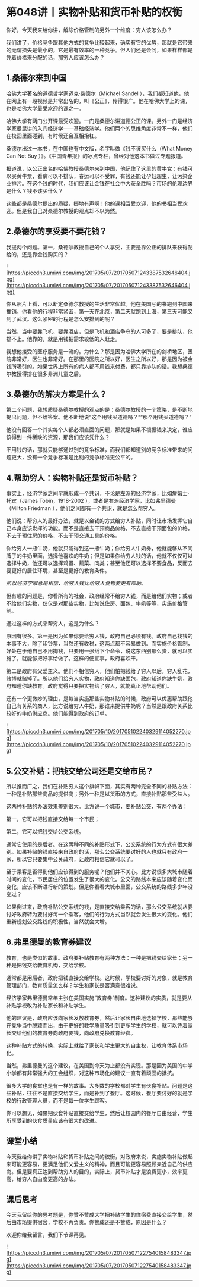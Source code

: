# 第048讲丨实物补贴和货币补贴的权衡

你好，今天我来给你讲，解除价格管制的另外一个维度：穷人该怎么办？

我们讲了，价格竞争跟其他方式的竞争比较起来，确实有它的优势，那就是它带来的无谓损失是最小的，它是最有效率的一种竞争。但人们还是会问，如果样样都是凭着价格来分配的话，那穷人应该怎么办？

## 1.桑德尔来到中国

哈佛大学著名的道德哲学家迈克·桑德尔（Michael Sandel ），我们都知道他，他在网上有一段视频是非常出名的，叫《公正》，传得很广。他在哈佛大学上的课，也是哈佛大学最受欢迎的课之一。

哈佛大学有两门公开课最受欢迎。一门是桑德尔讲道德公正的课。另外一门是经济学家曼昆讲的入门经济学——基础经济学。他们两个的思维角度非常不一样，他们在校园里面碰到，有时候还会互相抬杠。

桑德尔出过一本书，在中国也有中文版，名字叫做《钱不该买什么（What Money Can Not Buy ）》。《中国青年报》的冰点专栏，曾经对他这本书做过专题报道。

报道说，以公正出名的哈佛教授桑德尔来到中国，他记住了这里的黄牛党：有钱可以买黄牛票，看病可以不排队，春运可以不受罪，有钱还能让孕妇超生，让污染企业排污。在这个钱的时代，我们应该让金钱在社会中大获全胜吗？市场的伦理边界是什么？钱不该买什么？

这些都是桑德尔提出的质疑，掷地有声啊！他的课相当受欢迎，他的书相当受欢迎。但是我自己对桑德尔教授的观点却不以为然。

## 2.桑德尔的享受要不要花钱？

我提两个问题。第一，桑德尔教授自己的个人享受，主要是靠公正的排队来获得配给的，还是靠金钱购买的？

![https://piccdn3.umiwi.com/img/201705/07/201705071243387532646404.jpg](https://piccdn3.umiwi.com/img/201705/07/201705071243387532646404.jpg)

你从照片上看，可以断定桑德尔教授的生活非常优越。他在美国写的书跑到中国来推销，你看他的行程非常紧密，第一天在北京，第二天就跑到上海，第三天可能又到了武汉。这么紧密的行程是怎么安排到的呢？

当然，当中要靠飞机、要靠酒店，但是飞机和酒店争夺的人可多了，要是排队，他排不上。他靠的，就是用钱把需求较低的人赶走。

我想他接受的医疗服务是一流的。为什么？那是因为哈佛大学所在的剑桥地区，医院非常好，医生也非常好。在那里的医院之所以好，医生之所以好，那是因为被金钱所吸引的。如果世界上所有的病人都不用钱来付费，都只靠排队的话。我想桑德尔教授得排在很多非洲儿童之后。

## 3.桑德尔的解决方案是什么？

第二个问题，我想质疑桑德尔教授的观点的是：桑德尔教授的一个策略，是不断地提出问题，但不给答案。他不断地说“这个用钱买道德吗？”“那个用钱买道德吗？”

他没有回答一个其实每个人都必须直面的问题，那就是如果不根据钱来决定，谁应该得到一件稀缺的资源，那我们应该凭什么？

不用钱的话，那就只能够通过别的竞争标准，而我们都知道别的竞争标准带来的问题更大，没有一个竞争标准是比别的竞争标准更公平的。

## 4.帮助穷人：实物补贴还是货币补贴？

事实上，经济学家之间早就形成一个共识，不论是左派的经济学家，比如詹姆士·托宾（James Tobin，1918-2002 ），或者是右派经济学家，比如弗里德曼（Milton Friedman ），他们之间都有一个共识，就是怎么帮穷人。

他们说：帮穷人的最好办法，就是以金钱的方式给穷人补贴，同时让市场发挥它自己本身应该发挥的功能。而不是直接去干预商品价格，不去直接干预面包的价格，不去干预住房的价格，不去干预交通工具的价格。

你给穷人一瓶牛奶，他就只能得到这一瓶牛奶；你给穷人牛奶券，他就能够从不同牌子的牛奶里面，选择他喜欢的牛奶；但是如果你给穷人钱的话，他就不仅仅可以选择牛奶，他还可以选择鸡蛋、蔬菜、肉类；甚至他还可以选择不要食品，反而去要更好的居住环境，甚至是更好的教育条件。

 *所以经济学家总是相信，给穷人钱比给穷人食物要更有帮助。*

但有趣的问题是，你看所有的社会，政府经常不给穷人钱，而是给他们实物；或者不给他们实物，仅仅是对那些实物，比如说住房、面包、牛奶等等，实施价格管制。

通过这样的方式来帮穷人，这是为什么？

原因有很多。第一是因为如果你要给穷人钱，政府自己必须有钱。政府自己找钱的本事不大，除了印钞票，当然还有收税，这两点都不容易做到。而实施价格管制，好处在于他自己不用掏钱，只要用一张纸下个命令，说这东西别那么贵，就可以实施了，就能够把好事给做了。这样的便宜事，政府喜欢干。

第二是政府有父爱主义。他们不相信穷人，他们怕把钱给了穷人以后，穷人乱花，赌博就赌掉了。所以他们给穷人实物，政府知道你缺面包，政府知道你缺牛奶，政府知道你缺教育。政府觉得只要把实物给了穷人，就能真正地帮助他们。

还有一个更微妙的理由，是每当实施那些实物补贴的时候，政府可以优惠帮助跟他自己有关系的商人，比方说给穷人牛奶，那谁来提供牛奶呢？当然是跟政府关系比较好的牛奶供应商。他们能得到政府的订单。

![https://piccdn3.umiwi.com/img/201705/10/201705102240329114052270.jpg](https://piccdn3.umiwi.com/img/201705/10/201705102240329114052270.jpg)

## 5.公交补贴：把钱交给公司还是交给市民？

所以推而广之，我们在补贴穷人这个旗帜下面，其实有两种完全不同的补贴方法：一种是补贴那些商品的提供商；另外一种是以货币的方式，直接补贴那些受益人。

这两种补贴的办法效果差别很大。比方说一个城市，要补贴公交，有两个办法：

第一，它可以把钱直接交给每一个市民；

第二，它可以把钱交给公交系统。

通常它使用的是后者。在这两种不同的补贴形式下，公交系统的行为方式有很大差别。如果补贴的钱直接来自政府的话，那么公交系统要讨好的人也就只有政府一家，所以它只要集中公关政府，让政府相信它就可以了。

至于乘客是否得到他们应该得到的服务呢？他们并不关心。比方说很多大城市随着时间的变化，市民居住的位置发生了很大的变化。公交的路线本来应该随着变化而变化，应该不断进行新的策划。但是你看看大城市里面，公交系统的路线多少年没变过？

如果倒过来，政府补贴公交系统的钱，是直接交给乘客的话，那么公交系统就从要讨好政府转为要讨好每一个乘客，他们的行为方式当然就会发生很大的变化。他们重新规划公交路线的积极性，当然就会大增。

## 6.弗里德曼的教育券建议

教育，也是类似的故事。政府要补贴教育有两种方法：一种是把钱交给家长；另一种是把钱交给教育机构，交给学校。

通常都是用后者，政府把钱直接交给学校。这时候，学校要讨好的对象，就是教育管理部门，教育质量怎么样？学生和家长是否满意很难说。

经济学家弗里德曼常年主张在美国实施“教育券”制度。这种建议的实质，就是要从补贴学校改为补贴家长和补贴学生。

他的建议是，政府应该向家长发放教育券，然后让家长自由地选择学校，那些能够在竞争当中脱颖而出，由于更好的教学质量吸引到更多学生的学校，就可以凭着家长交给他们的教育券向政府要钱，向政府兑换教育经费。

这种补贴方式的转换，实际上就给了家长和学生更大的自主权，让教育体系市场化。

当然，弗里德曼的这个建议，在美国到今天为止都没有实现。那是因为美国的中学小学都有非常强大的工会组织，对这种市场化的建议一直有着顽固的抵抗。

很多大学的食堂也是有一样的故事。大多数的学校都对学生有伙食补贴。问题是这些补贴，往往不是直接交给学生，而是补到了餐厅。这时候，餐厅要讨好的就是学校的行政管理人员，而不是每一位学生顾客。

你可以想见，如果把伙食补贴直接交给学生，然后让校园内的餐厅自由经营，学生所享受到的伙食质量应该有很大的改进。

## 课堂小结

今天我给你讲了实物补贴和货币补贴之间的权衡，对政府来说，实施实物补贴做起来可能更容易，更满足他们父爱主义的精神，而且可能更容易照顾亲近自己的供应商。但是要真正达到帮助穷人的目的，实际上，货币补贴才是浪费更小，效率更高，给穷人自由度更高的办法。

## 课后思考

今天我留给你的思考题是，你赞不赞成大学把补贴学生的住宿费直接交给学生，然后由市场提供宿舍，学校不再负责。你赞成还是不赞成，原因是什么？

欢迎你给我留言，我们下节课再见。

![https://piccdn3.umiwi.com/img/201705/07/201705071227540158483347.jpg](https://piccdn3.umiwi.com/img/201705/07/201705071227540158483347.jpg)

---
